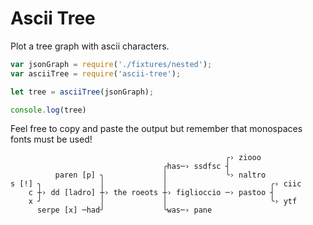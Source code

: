 # Ascii Tree

Plot a tree graph with ascii characters.

```js
var jsonGraph = require('./fixtures/nested');
var asciiTree = require('ascii-tree');

let tree = asciiTree(jsonGraph);

console.log(tree)
```


Feel free to copy and paste the output but remember that monospaces fonts must be used!

```
                                                ╭› ziooo
                                  ╭has─› ssdfsc ┤
          paren [p] ╮             │             ╰› naltro
s [!] ╮             │             │                       ╭› ciic
    c ┼› dd [ladro] ┼› the roeots ┼› figlioccio ─› pastoo ┤
    x ╯             │             │                       ╰› ytf
      serpe [x] ─had╯             ╰was─› pane

```
